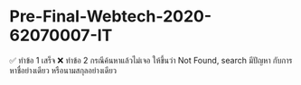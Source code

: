 # Pre-Final-Webtech-2020-62070007-IT
✅ ทำข้อ 1 เสร็จ
❌ ทำข้อ 2  กรณีค้นหาแล้วไม่เจอ ให้ขึ้นว่า Not Found, search มีปัญหา กับการหาชื่อย่างเดียว หรือนามสกุลอย่างเดียว
